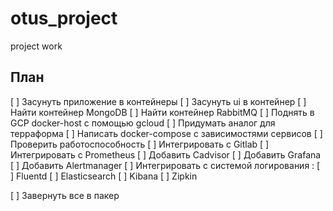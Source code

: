 # otus_project
project work

## План

[ ] Засунуть приложение в контейнеры 
[ ] Засунуть ui в контейнер
[ ] Найти контейнер MongoDB 
[ ] Найти контейнер RabbitMQ
[ ] Поднять в GCP docker-host с помощью gcloud
    [ ] Придумать аналог для терраформа
[ ] Написать docker-compose с зависимостями сервисов
[ ] Проверить работоспособность
[ ] Интегрировать с Gitlab
[ ] Интегрировать с Prometheus
    [ ] Добавить Cadvisor
    [ ] Добавить Grafana
    [ ] Добавить Alertmanager
[ ] Интегрировать с системой логирования :
    [ ]  Fluentd 
    [ ]  Elasticsearch 
    [ ]  Kibana
    [ ]  Zipkin

[ ] Завернуть все в пакер